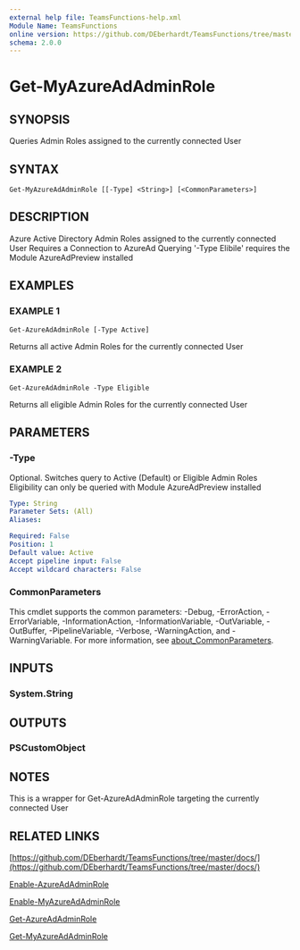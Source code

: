 ```yaml
---
external help file: TeamsFunctions-help.xml
Module Name: TeamsFunctions
online version: https://github.com/DEberhardt/TeamsFunctions/tree/master/docs/
schema: 2.0.0
---
```


# Get-MyAzureAdAdminRole

## SYNOPSIS
Queries Admin Roles assigned to the currently connected User

## SYNTAX

```
Get-MyAzureAdAdminRole [[-Type] <String>] [<CommonParameters>]
```

## DESCRIPTION
Azure Active Directory Admin Roles assigned to the currently connected User
Requires a Connection to AzureAd
  Querying '-Type Elibile' requires the Module AzureAdPreview installed

## EXAMPLES

### EXAMPLE 1
```
Get-AzureAdAdminRole [-Type Active]
```

Returns all active Admin Roles for the currently connected User

### EXAMPLE 2
```
Get-AzureAdAdminRole -Type Eligible
```

Returns all eligible Admin Roles for the currently connected User

## PARAMETERS

### -Type
Optional.
Switches query to Active (Default) or Eligible Admin Roles
  Eligibility can only be queried with Module AzureAdPreview installed

```yaml
Type: String
Parameter Sets: (All)
Aliases:

Required: False
Position: 1
Default value: Active
Accept pipeline input: False
Accept wildcard characters: False
```

### CommonParameters
This cmdlet supports the common parameters: -Debug, -ErrorAction, -ErrorVariable, -InformationAction, -InformationVariable, -OutVariable, -OutBuffer, -PipelineVariable, -Verbose, -WarningAction, and -WarningVariable. For more information, see [about_CommonParameters](http://go.microsoft.com/fwlink/?LinkID=113216).

## INPUTS

### System.String
## OUTPUTS

### PSCustomObject
## NOTES
This is a wrapper for Get-AzureAdAdminRole targeting the currently connected User

## RELATED LINKS

[https://github.com/DEberhardt/TeamsFunctions/tree/master/docs/](https://github.com/DEberhardt/TeamsFunctions/tree/master/docs/)

[Enable-AzureAdAdminRole]()

[Enable-MyAzureAdAdminRole]()

[Get-AzureAdAdminRole]()

[Get-MyAzureAdAdminRole]()

